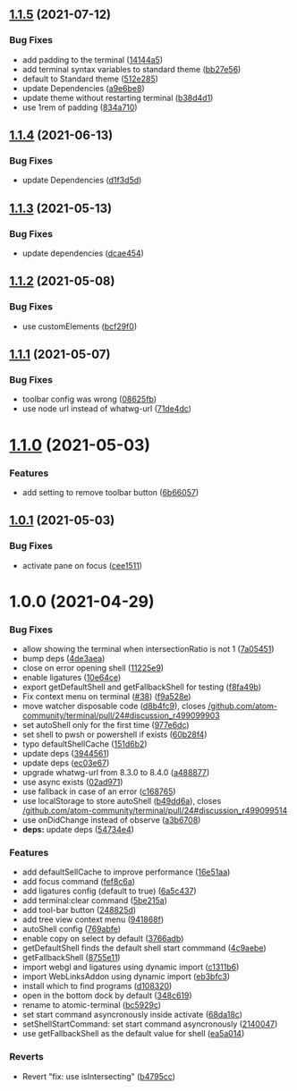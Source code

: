 ## [1.1.5](https://github.com/atom-community/terminal/compare/v1.1.4...v1.1.5) (2021-07-12)


### Bug Fixes

* add padding to the terminal ([14144a5](https://github.com/atom-community/terminal/commit/14144a53e6055c18b9d0855a3d14b4d20101c4d7))
* add terminal syntax variables to standard theme ([bb27e56](https://github.com/atom-community/terminal/commit/bb27e56689e271b9216ef0039ab1aeccbcc52eaf))
* default to Standard theme ([512e285](https://github.com/atom-community/terminal/commit/512e28597aa4bd5d72214604e8b053ace3cb067f))
* update Dependencies ([a9e6be8](https://github.com/atom-community/terminal/commit/a9e6be82fef424d68686dd56189dbf156996c1f4))
* update theme without restarting terminal ([b38d4d1](https://github.com/atom-community/terminal/commit/b38d4d18b4ae5ce87598c11eeb51ec31dbcc0cd5))
* use 1rem of padding ([834a710](https://github.com/atom-community/terminal/commit/834a710537884fb0d92d40d059ef514bbbd1798d))

## [1.1.4](https://github.com/atom-community/terminal/compare/v1.1.3...v1.1.4) (2021-06-13)


### Bug Fixes

* update Dependencies ([d1f3d5d](https://github.com/atom-community/terminal/commit/d1f3d5d1570337f1a60f5b05245979511db3b627))

## [1.1.3](https://github.com/atom-community/terminal/compare/v1.1.2...v1.1.3) (2021-05-13)


### Bug Fixes

* update dependencies ([dcae454](https://github.com/atom-community/terminal/commit/dcae45439510fcb62d88044fa65450f13f63a842))

## [1.1.2](https://github.com/atom-community/terminal/compare/v1.1.1...v1.1.2) (2021-05-08)


### Bug Fixes

* use customElements ([bcf29f0](https://github.com/atom-community/terminal/commit/bcf29f0118f8a7d81a1a34b582a91063314aed62))

## [1.1.1](https://github.com/atom-community/terminal/compare/v1.1.0...v1.1.1) (2021-05-07)


### Bug Fixes

* toolbar config was wrong ([08625fb](https://github.com/atom-community/terminal/commit/08625fb3c83c586ec384ca2e9f2535c4958c03c4))
* use node url instead of whatwg-url ([71de4dc](https://github.com/atom-community/terminal/commit/71de4dc495f244257de8887fd860f5df9929f2ee))

# [1.1.0](https://github.com/atom-community/terminal/compare/v1.0.1...v1.1.0) (2021-05-03)


### Features

* add setting to remove toolbar button ([6b66057](https://github.com/atom-community/terminal/commit/6b66057c5a0ea4590d5d595a9f03f46fbc484e32))

## [1.0.1](https://github.com/atom-community/terminal/compare/v1.0.0...v1.0.1) (2021-05-03)


### Bug Fixes

* activate pane on focus ([cee1511](https://github.com/atom-community/terminal/commit/cee1511f594467a1601f96c43fd1645bb4216f57))

# 1.0.0 (2021-04-29)


### Bug Fixes

* allow showing the terminal when intersectionRatio is not 1 ([7a05451](https://github.com/atom-community/terminal/commit/7a0545149fc5d5917a322bd06f9f9af7a5308717))
* bump deps ([4de3aea](https://github.com/atom-community/terminal/commit/4de3aea97b0a0495b583c6cf90a63762032bdb7f))
* close on error opening shell ([11225e9](https://github.com/atom-community/terminal/commit/11225e9d4f5d72cb4c28338bed3f88434e5f9d73))
* enable ligatures ([10e64ce](https://github.com/atom-community/terminal/commit/10e64ceba8f13eadc96299da526a59d16d1e341d))
* export getDefaultShell and getFallbackShell for testing ([f8fa49b](https://github.com/atom-community/terminal/commit/f8fa49ba7dec189f93f24055974f642e25a09e19))
* Fix context menu on terminal ([#38](https://github.com/atom-community/terminal/issues/38)) ([f9a528e](https://github.com/atom-community/terminal/commit/f9a528e07b6b2a0d084f9544d4206a05bcbcf864))
* move watcher disposable code ([d8b4fc9](https://github.com/atom-community/terminal/commit/d8b4fc9bb5fab14ed77776ff5d0533ce704fc331)), closes [/github.com/atom-community/terminal/pull/24#discussion_r499099903](https://github.com//github.com/atom-community/terminal/pull/24/issues/discussion_r499099903)
* set autoShell only for the first time ([977e6dc](https://github.com/atom-community/terminal/commit/977e6dc528e557d785587fc5dd9e2d7a0930f482))
* set shell to pwsh or powershell if exists ([60b28f4](https://github.com/atom-community/terminal/commit/60b28f414471aa6a2753ca7b8bc1072c29f10eda))
* typo defaultShellCache ([151d6b2](https://github.com/atom-community/terminal/commit/151d6b2640a291dff0f498c2ef65f3976b31dda8))
* update deps ([3944561](https://github.com/atom-community/terminal/commit/3944561566f501d759b3457d26534a12e8a4474b))
* update deps ([ec03e67](https://github.com/atom-community/terminal/commit/ec03e673b6f001a955b2d6e2f2ea7021dcd6c64c))
* upgrade whatwg-url from 8.3.0 to 8.4.0 ([a488877](https://github.com/atom-community/terminal/commit/a488877a2a2d1faaf86c7034e998feee9cc81d8e))
* use async exists ([02ad971](https://github.com/atom-community/terminal/commit/02ad9714d15ffe09c13b5a4e982946da262cefc8))
* use fallback in case of an error ([c168765](https://github.com/atom-community/terminal/commit/c168765a9a0190332414992c6edc73bb3703b89f))
* use localStorage to store autoShell ([b49dd6a](https://github.com/atom-community/terminal/commit/b49dd6aa27378323a008fcd78ec7beb2732df381)), closes [/github.com/atom-community/terminal/pull/24#discussion_r499099514](https://github.com//github.com/atom-community/terminal/pull/24/issues/discussion_r499099514)
* use onDidChange instead of observe ([a3b6708](https://github.com/atom-community/terminal/commit/a3b67085261f747c42a591c6d153560636ea9f95))
* **deps:** update deps ([54734e4](https://github.com/atom-community/terminal/commit/54734e403efdc876170e148a226d626da7bed8fa))


### Features

* add defaultSellCache to improve performance ([16e51aa](https://github.com/atom-community/terminal/commit/16e51aa619c44f35b09672d5d563f48d9d02ac1c))
* add focus command ([fef8c6a](https://github.com/atom-community/terminal/commit/fef8c6a003be0ee7ce9bf22381c0a34a7b712a2a))
* add ligatures config (default to true) ([6a5c437](https://github.com/atom-community/terminal/commit/6a5c437661f0e45e2cbfbb36858af20cdf41a52f))
* add terminal:clear command ([5be215a](https://github.com/atom-community/terminal/commit/5be215af5ab3b8b171526d64ad23df64f687de64))
* add tool-bar button ([248825d](https://github.com/atom-community/terminal/commit/248825dbb2608d42fe4d1d0412c50fbb507c61ea))
* add tree view context menu ([941868f](https://github.com/atom-community/terminal/commit/941868f157e71a3c8d2ed41efdfcfab772e88104))
* autoShell config ([769abfe](https://github.com/atom-community/terminal/commit/769abfe9c66ec71e7537a7ec07387071ff79ccef))
* enable copy on select by default ([3766adb](https://github.com/atom-community/terminal/commit/3766adb12ee0888d2f2ca1fec45b00097a623469))
* getDefaultShell finds the default shell start commmand ([4c9aebe](https://github.com/atom-community/terminal/commit/4c9aebe6dfdbb182a57b3c2137ef48923b0c1542))
* getFallbackShell ([8755e11](https://github.com/atom-community/terminal/commit/8755e11762a40fbe754778631828c163ca5608ec))
* import webgl and ligatures using dynamic import ([c1311b6](https://github.com/atom-community/terminal/commit/c1311b6dcb8279de02fe75efd3688a723eb925e3))
* import WebLinksAddon using dynamic import ([eb3bfc3](https://github.com/atom-community/terminal/commit/eb3bfc31d72f062cc5dc4e84817ede4d08fa7f49))
* install which to find programs ([d108320](https://github.com/atom-community/terminal/commit/d1083206f4741c54c4ac7b89d3f8a5566ebb43cf))
* open in the bottom dock by default ([348c619](https://github.com/atom-community/terminal/commit/348c61979177c0dba80988afa587d492258f79b1))
* rename to atomic-terminal ([bc5929c](https://github.com/atom-community/terminal/commit/bc5929cc258a42f62974c88748ba3ccfed3c779c))
* set start command asyncronously inside activate ([68da18c](https://github.com/atom-community/terminal/commit/68da18c2934709737cecb5fde3f92745b7f32801))
* setShellStartCommand: set start command asyncronously ([2140047](https://github.com/atom-community/terminal/commit/21400478a5c4e10d5219403d0f7d5c8c57b8e97f))
* use getFallbackShell as the default value for shell ([ea5a014](https://github.com/atom-community/terminal/commit/ea5a01467e56e2856c8342dc62c5fa5ea59a525f))


### Reverts

* Revert "fix: use isIntersecting" ([b4795cc](https://github.com/atom-community/terminal/commit/b4795cc55c1853560065e29b8313f3f3b180f92b))
